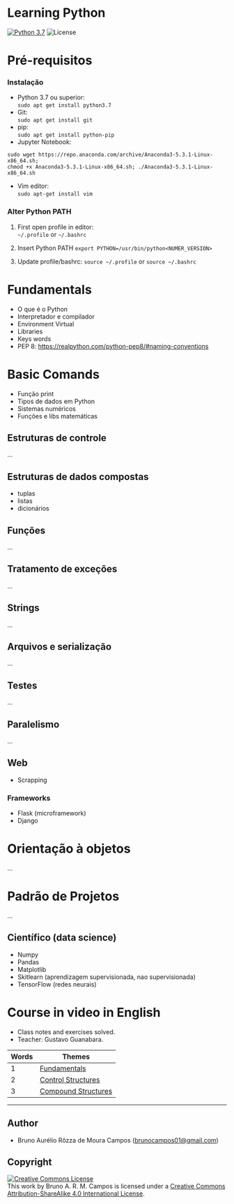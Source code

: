 # **Learning Python**
[![Python 3.7](https://img.shields.io/badge/python-3.7-yellow.svg)](https://www.python.org/downloads/release/python-371/)
![License](https://img.shields.io/badge/Code%20License-MIT-blue.svg)

# Pré-requisitos
### Instalação
- Python 3.7 ou superior:<br/>
`sudo apt get install python3.7`
- Git:<br/>
`sudo apt get install git`
- pip:<br/>
`sudo apt get install python-pip`
- Jupyter Notebook:<br/>

```
sudo wget https://repo.anaconda.com/archive/Anaconda3-5.3.1-Linux-x86_64.sh; 
chmod +x Anaconda3-5.3.1-Linux-x86_64.sh; ./Anaconda3-5.3.1-Linux-x86_64.sh
```
- Vim editor:<br/>
`sudo apt-get install vim`
### Alter Python PATH
1. First open profile in editor: <br/>
`~/.profile` or `~/.bashrc`

2. Insert Python PATH
`export PYTHON=/usr/bin/python<NUMER_VERSION>`

3. Update profile/bashrc:
`source ~/.profile` or `source ~/.bashrc`

# Fundamentals
  - O que é o Python
  - Interpretador e compilador
  - Environment Virtual
  - Libraries
  - Keys words
  - PEP 8: https://realpython.com/python-pep8/#naming-conventions

# Basic Comands
  - Função print
  - Tipos de dados em Python
  - Sistemas numéricos
  - Funções e libs matemáticas


## Estruturas de controle
...
 
## Estruturas de dados compostas
 - tuplas
 - listas
 - dicionários
 
## Funções
...

## Tratamento de exceções
...

## Strings
...

## Arquivos e serialização
...

## Testes
...

## Paralelismo
...

## Web
- Scrapping

### Frameworks
- Flask (microframework)
- Django

# Orientação à objetos
...

# Padrão de Projetos
...

## Científico (data science)
- Numpy
- Pandas
- Matplotlib
- Skitlearn (aprendizagem supervisionada, nao supervisionada)
- TensorFlow (redes neurais)

# Course in video in English
- Class notes and exercises solved.
- Teacher: Gustavo Guanabara.

Words   | Themes
-------- | ---
1 | [Fundamentals](https://www.youtube.com/playlist?list=PLHz_AreHm4dlKP6QQCekuIPky1CiwmdI6)
2 | [Control Structures](https://www.youtube.com/playlist?list=PLHz_AreHm4dk_nZHmxxf_J0WRAqy5Czye)
3 | [Compound Structures](https://www.youtube.com/watch?v=0LB3FSfjvao&list=PLHz_AreHm4dksnH2jVTIVNviIMBVYyFnH)

---

## Author
- Bruno Aurélio Rôzza de Moura Campos (brunocampos01@gmail.com)
## Copyright
<a rel="license" href="http://creativecommons.org/licenses/by-sa/4.0/"><img alt="Creative Commons License" style="border-width:0" src="https://i.creativecommons.org/l/by-sa/4.0/88x31.png" /></a><br />This work by <span xmlns:cc="http://creativecommons.org/ns#" property="cc:attributionName">Bruno A. R. M. Campos</span> is licensed under a <a rel="license" href="http://creativecommons.org/licenses/by-sa/4.0/">Creative Commons Attribution-ShareAlike 4.0 International License</a>.
